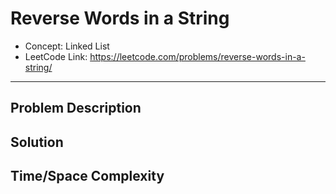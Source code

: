# Reverse Words in a String

- Concept: Linked List
- LeetCode Link: https://leetcode.com/problems/reverse-words-in-a-string/

---

## Problem Description

## Solution

## Time/Space Complexity

